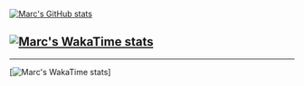 [![Marc's GitHub stats](https://github-readme-stats.vercel.app/api?username=marc-leblanc&theme=algolia)](https://github.com/anuraghazra/github-readme-stats)


[![Marc's WakaTime stats](https://github-readme-stats.vercel.app/api/wakatime?username=marcleblanc&theme=algolia)](https://github.com/anuraghazra/github-readme-stats)
---------------------------
---------------------------
[![Marc's WakaTime stats](staging-github-readme-stats-git-staging-marc-leblancs-projects.vercel.app/api/wakatime?username=marcleblanc&theme=algolia&custom_title="Time%20Spent:")]

